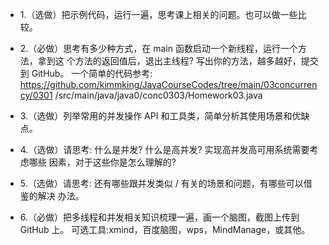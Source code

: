 - 1.（选做）把示例代码，运行一遍，思考课上相关的问题。也可以做一些比较。
 
- 2.（必做）思考有多少种方式，在 main 函数启动一个新线程，运行一个方法，拿到这
 个方法的返回值后，退出主线程? 写出你的方法，越多越好，提交到 GitHub。
 一个简单的代码参考:  https://github.com/kimmking/JavaCourseCodes/tree/main/03concurrency/0301 /src/main/java/java0/conc0303/Homework03.java
 
- 3.（选做）列举常用的并发操作 API 和工具类，简单分析其使用场景和优缺点。
- 4.（选做）请思考: 什么是并发? 什么是高并发? 实现高并发高可用系统需要考虑哪些 因素，对于这些你是怎么理解的?
- 5.（选做）请思考: 还有哪些跟并发类似 / 有关的场景和问题，有哪些可以借鉴的解决 办法。
- 6.（必做）把多线程和并发相关知识梳理一遍，画一个脑图，截图上传到 GitHub 上。 可选工具:xmind，百度脑图，wps，MindManage，或其他。